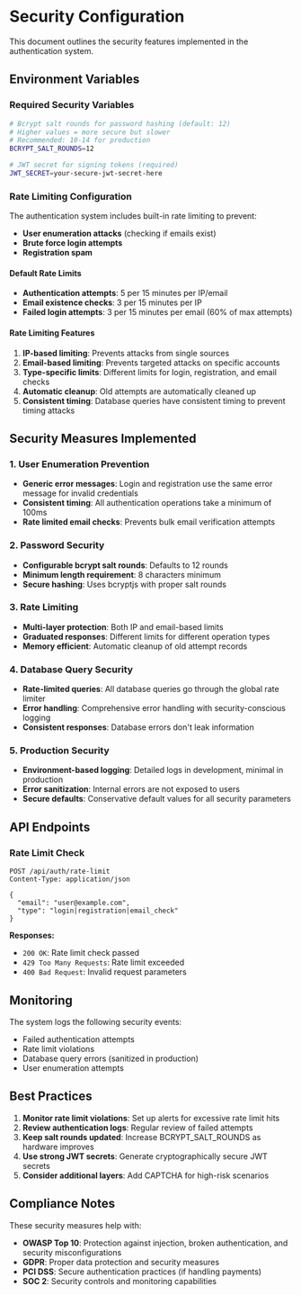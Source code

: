 # Security Configuration

This document outlines the security features implemented in the authentication system.

## Environment Variables

### Required Security Variables

```bash
# Bcrypt salt rounds for password hashing (default: 12)
# Higher values = more secure but slower
# Recommended: 10-14 for production
BCRYPT_SALT_ROUNDS=12

# JWT secret for signing tokens (required)
JWT_SECRET=your-secure-jwt-secret-here
```

### Rate Limiting Configuration

The authentication system includes built-in rate limiting to prevent:

- **User enumeration attacks** (checking if emails exist)
- **Brute force login attempts**
- **Registration spam**

#### Default Rate Limits

- **Authentication attempts**: 5 per 15 minutes per IP/email
- **Email existence checks**: 3 per 15 minutes per IP
- **Failed login attempts**: 3 per 15 minutes per email (60% of max attempts)

#### Rate Limiting Features

1. **IP-based limiting**: Prevents attacks from single sources
2. **Email-based limiting**: Prevents targeted attacks on specific accounts
3. **Type-specific limits**: Different limits for login, registration, and email checks
4. **Automatic cleanup**: Old attempts are automatically cleaned up
5. **Consistent timing**: Database queries have consistent timing to prevent timing attacks

## Security Measures Implemented

### 1. User Enumeration Prevention

- **Generic error messages**: Login and registration use the same error message for invalid credentials
- **Consistent timing**: All authentication operations take a minimum of 100ms
- **Rate limited email checks**: Prevents bulk email verification attempts

### 2. Password Security

- **Configurable bcrypt salt rounds**: Defaults to 12 rounds
- **Minimum length requirement**: 8 characters minimum
- **Secure hashing**: Uses bcryptjs with proper salt rounds

### 3. Rate Limiting

- **Multi-layer protection**: Both IP and email-based limits
- **Graduated responses**: Different limits for different operation types
- **Memory efficient**: Automatic cleanup of old attempt records

### 4. Database Query Security

- **Rate-limited queries**: All database queries go through the global rate limiter
- **Error handling**: Comprehensive error handling with security-conscious logging
- **Consistent responses**: Database errors don't leak information

### 5. Production Security

- **Environment-based logging**: Detailed logs in development, minimal in production
- **Error sanitization**: Internal errors are not exposed to users
- **Secure defaults**: Conservative default values for all security parameters

## API Endpoints

### Rate Limit Check

```
POST /api/auth/rate-limit
Content-Type: application/json

{
  "email": "user@example.com",
  "type": "login|registration|email_check"
}
```

**Responses:**

- `200 OK`: Rate limit check passed
- `429 Too Many Requests`: Rate limit exceeded
- `400 Bad Request`: Invalid request parameters

## Monitoring

The system logs the following security events:

- Failed authentication attempts
- Rate limit violations
- Database query errors (sanitized in production)
- User enumeration attempts

## Best Practices

1. **Monitor rate limit violations**: Set up alerts for excessive rate limit hits
2. **Review authentication logs**: Regular review of failed attempts
3. **Keep salt rounds updated**: Increase BCRYPT_SALT_ROUNDS as hardware improves
4. **Use strong JWT secrets**: Generate cryptographically secure JWT secrets
5. **Consider additional layers**: Add CAPTCHA for high-risk scenarios

## Compliance Notes

These security measures help with:

- **OWASP Top 10**: Protection against injection, broken authentication, and security misconfigurations
- **GDPR**: Proper data protection and security measures
- **PCI DSS**: Secure authentication practices (if handling payments)
- **SOC 2**: Security controls and monitoring capabilities
